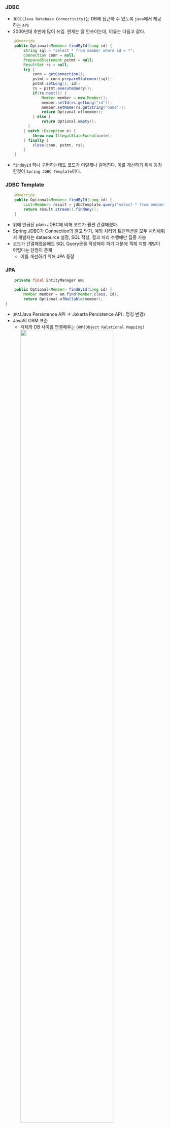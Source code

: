 ### JDBC
* `JDBC(Java Database Connectivity)`는 DB에 접근하 수 있도록 `java`에서 제공하는 `API`
* 2000년대 초반에 많이 쓰임. 현재는 잘 안쓰이는데, 이유는 다음고 같다.
```java
    @Override
    public Optional<Member> findById(Long id) {
        String sql = "select * from member where id = ?";
        Connection conn = null;
        PreparedStatement pstmt = null;
        ResultSet rs = null;
        try {
            conn = getConnection();
            pstmt = conn.prepareStatement(sql);
            pstmt.setLong(1, id);
            rs = pstmt.executeQuery();
            if(rs.next()) {
                Member member = new Member();
                member.setId(rs.getLong("id"));
                member.setName(rs.getString("name"));
                return Optional.of(member);
            } else {
                return Optional.empty();
          }
        } catch (Exception e) {
            throw new IllegalStateException(e);
        } finally {
            close(conn, pstmt, rs);
        } 
    }
```
* `findById` 하나 구현하는데도 코드가 이렇게나 길어진다. 이를 개선하기 위해 등장한것이 `Spring JDBC Template`이다.

### JDBC Template
``` java 
    @Override
    public Optional<Member> findById(Long id) {
        List<Member> result = jdbcTemplate.query("select * from member where id = ?", memberRowMapper(), id);
        return result.stream().findAny();
    }
```
* 위에 언급된 plain JDBC에 비해 코드가 훨씬 간결해졌다.
* Spring JDBC가 Connection의 열고 닫기, 예외 처리와 트랜젝션을 모두 처리해줘서 개발자는 datasource 설정, SQL 작성, 결과 처리 수행에만 집중 가능
* 코드가 간결해졌음에도 SQL Query문을 작성해야 하기 때문에 객체 지향 개발이 어렵다는 단점이 존재
  * 이를 개선하기 위해 JPA 등장
  
### JPA
```java
    private final EntityManager em;

    public Optional<Member> findById(Long id) {
        Member member = em.find(Member.class, id);
        return Optional.ofNullable(member);
}
```
* `JPA`(Java Persistence API -> Jakarta Persistence API : 명칭 변경)
* Java의 ORM 표준
  * 객체와 DB 사이를 연결해주는 `ORM(Object Relational Mapping)`
  <img width="80%" src="https://img1.daumcdn.net/thumb/R1280x0/?scode=mtistory2&fname=https%3A%2F%2Fblog.kakaocdn.net%2Fdn%2FcVpdyx%2FbtrduVd3PbP%2FKR8xkT8seoKxrHKdiezGx1%2Fimg.png"/></img>
  * 컴퓨터는 똑똑하지만 사람이 말할때 말하지 않아도 '눈치'를 통해 행동하는 것 만큼 똑똑하지 않다. 때문에 DB의 테이블에 있는 정보를 Java로 구현한 객체에 맵핑할 때, 자동으로 이루어지지 않고 ORM을 통해 이루어진다.
  * ORM이 없었다면 Select로 얻어낸 값들을 일일이 맵핑했어야 할 것이다.
* JPA는 Java의 ORM 표준으로 채택되어있다.
* ORM이 포괄적인 개념이라면 JPA는 구체적으로 기능을 정의한 스펙이라고 볼 수 있다.
* JPA의 `ORM Implementation`의 예시로 `Hibernate`가 있다. `Hibernate`는 `JPA Provider`의 표준(기본)이다.

### Spring DATA JPA
<img width="40%" src="https://img1.daumcdn.net/thumb/R1280x0/?scode=mtistory2&fname=https%3A%2F%2Fblog.kakaocdn.net%2Fdn%2FKNNL0%2Fbtrdr3Rbluo%2FYGi3SGnLwMZuWKnINIOHHk%2Fimg.png"/></img>
``` java
    // 인터페이스가 인터페이스를 상속받을때는 extends
    public interface SpringDataJpaMemberRepository extends JpaRepository<Member, Long>, MemberRepository {
        @Override
        Optional<Member> findByName(String name);
    }

```
* Spring에서 Hibernate를 보다 간편하게 사용할 수 있도록 추상객체를 한 번 더 감싸서 만든것
* EntityManager에 접근하지 않고도 보다 쉽게 객체에 접근하여 DB의 데이터를 활용할 수 있다.
  
### 정리
<img width="40%" src="https://img1.daumcdn.net/thumb/R1280x0/?scode=mtistory2&fname=https%3A%2F%2Fblog.kakaocdn.net%2Fdn%2FlfTql%2FbtrdwT1mWG5%2FNFTQeyb6ARWsTJuL7O9ecK%2Fimg.png"/></img>
* `JDBC(Java Database Connectivity)`는 `DB`에 접근할 수 있도록 `JAVA`에서 제공하는 `API`
* `ORM`은 어플리케이션 내부의 객체가 `DB`의 테이블에 쉽게 맵핑될 수 있도록 연결
* `JAVA`에서 `ORM`의 표준 스펙으로 `JPA`를 인터페이스로 정의하여 제공
    * 이때 해당 `JPA`의 실체 구현페이스를 모아둔 것이 `Hibernate`인데, 그 중 자주 사용되는 인터페이스들을 보다 쉽게 사용하기 위해 `Spring Framework`에서 다시 한번 묶음으로 제공한 것이 `Spring Data JPA`
